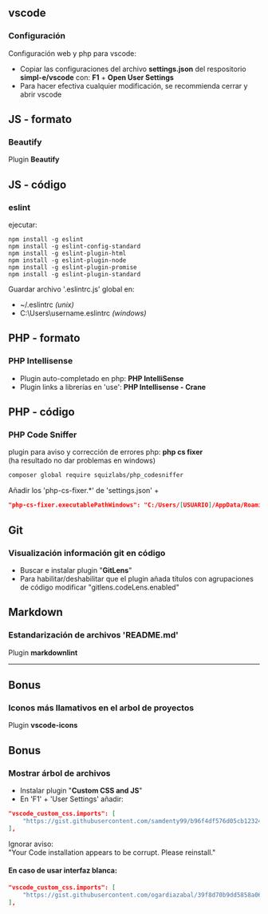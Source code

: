 ## vscode
### Configuración

Configuración web y php para vscode:

* Copiar las configuraciones del archivo **settings.json** del respositorio **simpl-e/vscode** con: **F1** + **Open User Settings**
* Para hacer efectiva cualquier modificación, se recommienda cerrar y abrir vscode 

## JS - formato
### Beautify

Plugin **Beautify**

## JS - código
### eslint

ejecutar:
```
npm install -g eslint
npm install -g eslint-config-standard
npm install -g eslint-plugin-html
npm install -g eslint-plugin-node
npm install -g eslint-plugin-promise
npm install -g eslint-plugin-standard
```

Guardar archivo '.eslintrc.js' global en:
* ~/.eslintrc *(unix)*
* C:\Users\username\.eslintrc *(windows)*

## PHP - formato
### PHP Intellisense

* Plugin auto-completado en php: **PHP IntelliSense**
* Plugin links a librerías en 'use': **PHP Intellisense - Crane**

## PHP - código
### PHP Code Sniffer

plugin para aviso y corrección de errores php: **php cs fixer**  
(ha resultado no dar problemas en windows)
```sh
composer global require squizlabs/php_codesniffer
```

Añadir los 'php-cs-fixer.*' de 'settings.json' +
```json
"php-cs-fixer.executablePathWindows": "C:/Users/[USUARIO]/AppData/Roaming/Composer/vendor/bin/phpcs.bat"
```

## Git
### Visualización información git en código

* Buscar e instalar plugin "**GitLens**"
* Para habilitar/deshabilitar que el plugin añada títulos con agrupaciones de código modificar "gitlens.codeLens.enabled"

## Markdown
### Estandarización de archivos 'README.md'

Plugin **markdownlint**

---

## Bonus
### Iconos más llamativos en el arbol de proyectos

Plugin **vscode-icons**

## Bonus
### Mostrar árbol de archivos

* Instalar plugin "**Custom CSS and JS**"
* En 'F1' + 'User Settings' añadir:

```json
"vscode_custom_css.imports": [
    "https://gist.githubusercontent.com/samdenty99/b96f4df576d05cb123248f8ebfa899b6/raw/d46a5de9959823d2d806d5f01d6fd20fdce676c3/styles.css"
],
```
Ignorar aviso:  
"Your Code installation appears to be corrupt. Please reinstall."

#### En caso de usar interfaz blanca:

```json
"vscode_custom_css.imports": [
    "https://gist.githubusercontent.com/ogardiazabal/39f8d70b9dd5858a067c4b70bffb9b2e/raw/b36bae86652bbee10be6bc16b8f2abeaf386c3d2/styles.css"
],
```
